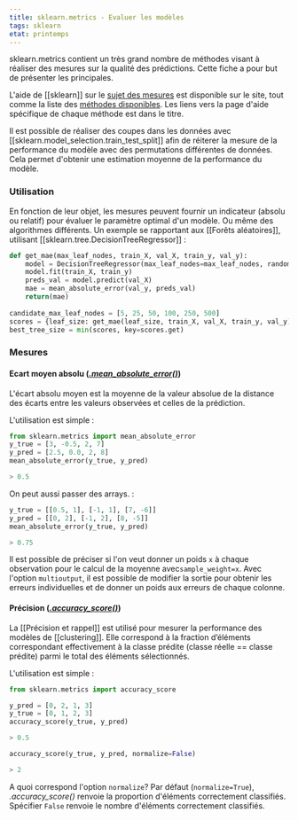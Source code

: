 ```yaml
---
title: sklearn.metrics - Evaluer les modèles
tags: sklearn
etat: printemps
---
```


sklearn.metrics contient un très grand nombre de méthodes visant à réaliser des mesures sur la qualité des prédictions. Cette fiche a pour but de présenter les principales.

L'aide de [[sklearn]] sur le [sujet des mesures](https://scikit-learn.org/stable/modules/model_evaluation.html#model-evaluation) est disponible sur le site, tout comme la liste des [méthodes disponibles](https://scikit-learn.org/stable/modules/classes.html#module-sklearn.metrics). Les liens vers la page d'aide spécifique de chaque méthode est dans le titre.

Il est possible de réaliser des coupes dans les données avec [[sklearn.model_selection.train_test_split]] afin de réiterer la mesure de la performance du modèle avec des permutations différentes de données. Cela permet d'obtenir une estimation moyenne de la performance du modèle.

### Utilisation

En fonction de leur objet, les mesures peuvent fournir un indicateur (absolu ou relatif) pour évaluer le paramètre optimal d'un modèle. Ou même des algorithmes différents. Un exemple se rapportant aux [[Forêts aléatoires]], utilisant [[sklearn.tree.DecisionTreeRegressor]] :

```python
def get_mae(max_leaf_nodes, train_X, val_X, train_y, val_y):
    model = DecisionTreeRegressor(max_leaf_nodes=max_leaf_nodes, random_state=0)
    model.fit(train_X, train_y)
    preds_val = model.predict(val_X)
    mae = mean_absolute_error(val_y, preds_val)
    return(mae)
	
candidate_max_leaf_nodes = [5, 25, 50, 100, 250, 500]
scores = {leaf_size: get_mae(leaf_size, train_X, val_X, train_y, val_y) for leaf_size in candidate_max_leaf_nodes}
best_tree_size = min(scores, key=scores.get)
```

### Mesures
#### Ecart moyen absolu (*[.mean_absolute_error()](https://scikit-learn.org/stable/modules/generated/sklearn.metrics.mean_absolute_error.html#sklearn.metrics.mean_absolute_error)*)

L'écart absolu moyen est la moyenne de la valeur absolue de la distance des écarts entre les valeurs observées et celles de la prédiction.

L'utilisation est simple :

```python
from sklearn.metrics import mean_absolute_error
y_true = [3, -0.5, 2, 7]
y_pred = [2.5, 0.0, 2, 8]
mean_absolute_error(y_true, y_pred)

> 0.5
```

On peut aussi passer des arrays. :
```python
y_true = [[0.5, 1], [-1, 1], [7, -6]]
y_pred = [[0, 2], [-1, 2], [8, -5]]
mean_absolute_error(y_true, y_pred)

> 0.75
```

Il est possible de préciser si l'on veut donner un poids `x` à chaque observation pour le calcul de la moyenne avec`sample_weight=x`. Avec l'option `multioutput`, il est possible de modifier la sortie pour obtenir les erreurs individuelles et de donner un poids aux erreurs de chaque colonne.

#### Précision (*[.accuracy_score()](https://scikit-learn.org/stable/modules/generated/sklearn.metrics.accuracy_score.html#sklearn.metrics.accuracy_score)*)

La [[Précision et rappel]] est utilisé pour mesurer la performance des modèles de [[clustering]]. Elle correspond à la fraction d’éléments correspondant effectivement à la classe prédite (classe réelle == classe prédite) parmi le total des éléments sélectionnés. 

L'utilisation est simple :

```python
from sklearn.metrics import accuracy_score

y_pred = [0, 2, 1, 3]
y_true = [0, 1, 2, 3]
accuracy_score(y_true, y_pred)

> 0.5

accuracy_score(y_true, y_pred, normalize=False)

> 2
````

A quoi correspond l'option `normalize`? Par défaut (`normalize=True`), *.accuracy_score()* renvoie la proportion d'éléments correctement classifiés. Spécifier `False` renvoie le nombre d'éléments correctement classifiés.
